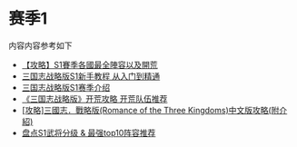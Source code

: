 # 赛季1

内容内容参考如下
- [【攻略】S1賽季各國最全陣容以及開荒](https://forum.gamer.com.tw/C.php?bsn=36815&snA=2819&tnum=1)
- [三国志战略版S1新手教程 从入门到精通](https://www.gamersky.com/handbooksy/202104/1380941.shtml)
- [三国志战略版S1赛季介绍](https://www.yx400.com/show-PsAfEcAiRT.html)
- [《三国志战略版》开荒攻略 开荒队伍推荐](https://www.gamersky.com/handbooksy/202206/1491520.shtml)
- [[攻略]三國志．戰略版(Romance of the Three Kingdoms)中文版攻略(附介紹)](https://botsodg-r.blogspot.com/2021/01/romance-of-three-kingdoms.html)
- [盘点S1武将分级 & 最强top10阵容推荐](https://game.xiaomi.com/viewpoint/1434643977_1690993555770_13)
